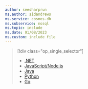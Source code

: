 ```yaml
---
author: seesharprun
ms.author: sidandrews
ms.service: cosmos-db
ms.subservice: nosql
ms.topic: include
ms.date: 01/08/2023
ms.custom: include file
---
```


> [!div class="op_single_selector"]
>
> - [.NET](../quickstart-dotnet.md)
> - [JavaScript/Node.js](../quickstart-nodejs.md)
> - [Java](../quickstart-java.md)
> - [Python](../quickstart-python.md)
> - [Go](../quickstart-go.md)
>